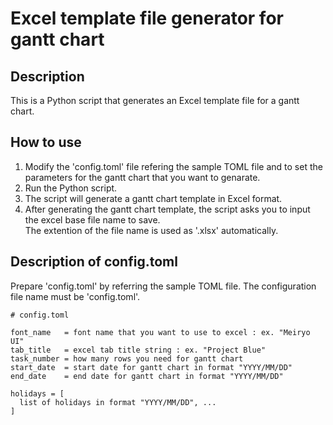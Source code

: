 # Excel template file generator for gantt chart

## Description

This is a Python script that generates an Excel template file for a gantt chart.

## How to use

1. Modify the 'config.toml' file refering the sample TOML file and to set the parameters for the gantt chart that you want to genarate.
1. Run the Python script.
1. The script will generate a gantt chart template in Excel format.
1. After generating the gantt chart template, the script asks you to input the excel base file name to save.  
   The extention of the file name is used as '.xlsx' automatically.

## Description of config.toml

Prepare 'config.toml' by referring the sample TOML file. The configuration file name must be 'config.toml'.

```
# config.toml

font_name   = font name that you want to use to excel : ex. "Meiryo UI"
tab_title   = excel tab title string : ex. "Project Blue"
task_number = how many rows you need for gantt chart
start_date  = start date for gantt chart in format "YYYY/MM/DD"
end_date    = end date for gantt chart in format "YYYY/MM/DD"

holidays = [
  list of holidays in format "YYYY/MM/DD", ...
]
```

